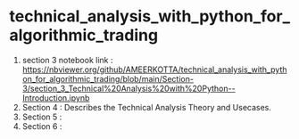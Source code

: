 # technical_analysis_with_python_for_algorithmic_trading

1. section 3 notebook link : https://nbviewer.org/github/AMEERKOTTA/technical_analysis_with_python_for_algorithmic_trading/blob/main/Section-3/section_3_Technical%20Analysis%20with%20Python--Introduction.ipynb
2. Section 4 : Describes the Technical Analysis Theory and Usecases.
3. Section 5 : 
4. Section 6 : 
